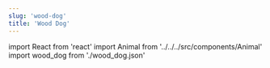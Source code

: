 ```yaml
---
slug: 'wood-dog'
title: 'Wood Dog'
---
```

    
import React from 'react'
import Animal from '../../../src/components/Animal'
import wood_dog from './wood_dog.json'
    
<Animal data={wood_dog} />
